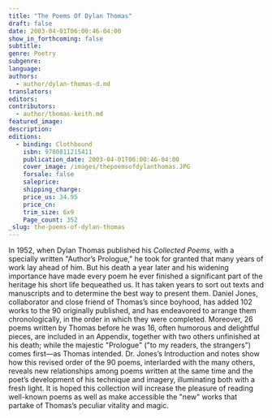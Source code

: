 ```yaml
---
title: "The Poems Of Dylan Thomas"
draft: false
date: 2003-04-01T06:00:46-04:00
show_in_forthcoming: false
subtitle:
genre: Poetry
subgenre:
language:
authors:
  - author/dylan-thomas-d.md
translators:
editors:
contributors:
  - author/thomas-keith.md
featured_image:
description:
editions:
  - binding: Clothbound
    isbn: 9780811215411
    publication_date: 2003-04-01T06:00:46-04:00
    cover_image: /images/thepoemsofdylanthomas.JPG
    forsale: false
    saleprice:
    shipping_charge:
    price_us: 34.95
    price_cn:
    trim_size: 6x9
    Page_count: 352
_slug: the-poems-of-dylan-thomas
---
```


In 1952, when Dylan Thomas published his _Collected Poems_, with a specially written "Author’s Prologue," he took for granted that many years of work lay ahead of him. But his death a year later and his widening importance have made every poem he ever finished a significant part of the heritage his short life bequeathed us. It has taken years to sort out texts and manuscripts and to determine the best way to present them. Daniel Jones, collaborator and close friend of Thomas’s since boyhood, has added 102 works to the 90 originally published, and has endeavored to arrange them chronologically, in the order in which they were completed. Moreover, 26 poems written by Thomas before he was 16, often humorous and delightful pieces, are included in an Appendix, together with two others unfinished at his death; while the majestic "Prologue" ("to my readers, the strangers") comes first––as Thomas intended. Dr. Jones’s Introduction and notes show how this revised order of the 90 poems, interlarded with the many others, reveals new relationships among poems written at the same time and the poet’s development of his technique and imagery, illuminating both with a fresh light. It is hoped this collection will increase the pleasure of reading well-known poems as well as make accessible the "new" works that partake of Thomas’s peculiar vitality and magic.

